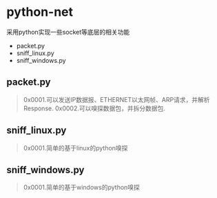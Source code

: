 # python-net
采用python实现一些socket等底层的相关功能
* packet.py
* sniff_linux.py
* sniff_windows.py 
## packet.py

> 0x0001.可以发送IP数据报、ETHERNET以太网帧、ARP请求，并解析Response.
> 0x0002.可以嗅探数据包，并拆分数据包.

## sniff_linux.py
> 
> 0x0001.简单的基于linux的python嗅探

## sniff_windows.py
> 
> 0x0001.简单的基于windows的python嗅探
